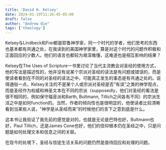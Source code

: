 ```yaml
---
title: 'David H. Kelsey'
date: 2024-01-19T11:26:45-05:00
draft: false
author: "Andrew Qie"
tags: ['theology']
---
```


Kelsey与Lindbeck和Frei都是耶鲁神学家，同一个时代的学者，他们思考的东西也基本都有共通之处，在我读到的美国神学家里，算是对这个时代的问题作积极和正面回应的少数人。他们的语言也都较为艰深难懂，这难道也是相互影响的结果？

Kelsey在The Uses of Scripture一书里讨论了当代主流教会对圣经的使用方式，他的写法是描述性的，他并没有说某个宗派对圣经的读法是有问题或错误的，而是使读者看到在不同的对圣经的读法之中，可能真正发生的事态是有共通之处的。说得通俗一点，Kelsey关注的不是某个人或宗派对圣经是否“有误”之类的神学观点，而是圣经作为权威和神圣文本在不同的宗派（supposedly，他们对圣经的看法是很不相同的，例如保守福音派和Barth, Bultmann, Tillich之间各有不同）的宗派生活之中是如何function的。当然，作者的倾向性也是很明显的，他使读者比较清晰看到当某些人说，“神学是从圣经而来”的时候他们的言下之意到底是什么。

这本书让我验证了我先前的感觉是对的，也就是无论是巴特也好，Bultmann也好，Paul Tillich，还是James Cone也好，他们的信仰根本仍在圣经之中，只是问题是如何处理文本和信息之间的关联。

在现今的处境下，圣经与信徒生活关系的问题仍然是亟待回应和处理的问题。